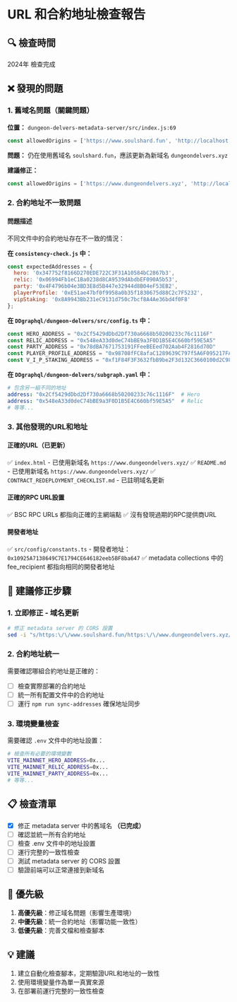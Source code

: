 # URL 和合約地址檢查報告

## 🔍 檢查時間
2024年 檢查完成

## ❌ 發現的問題

### 1. 舊域名問題（關鍵問題）

**位置：** `dungeon-delvers-metadata-server/src/index.js:69`
```javascript
const allowedOrigins = ['https://www.soulshard.fun', 'http://localhost:5173'];
```

**問題：** 仍在使用舊域名 `soulshard.fun`，應該更新為新域名 `dungeondelvers.xyz`

**建議修正：**
```javascript
const allowedOrigins = ['https://www.dungeondelvers.xyz', 'http://localhost:5173'];
```

### 2. 合約地址不一致問題

#### 問題描述
不同文件中的合約地址存在不一致的情況：

**在 `consistency-check.js` 中：**
```javascript
const expectedAddresses = {
  hero: '0x347752f8166D270EDE722C3F31A10584bC2867b3',
  relic: '0x06994Fb1eC1Ba0238d8CA9539dAbdbEF090A5b53',
  party: '0x4F4796b04e3BD3E8d5B447e32944d8B04eF53EB2',
  playerProfile: '0xE51ae47bf0f9958a0b35f1830675d88C2c7F5232',
  vipStaking: '0x8A9943Bb231eC9131d750c7bcf8A4Ae36bd4f0F8'
};
```

**在 `DDgraphql/dungeon-delvers/src/config.ts` 中：**
```javascript
const HERO_ADDRESS = "0x2Cf5429dDbd2Df730a6668b50200233c76c1116F"
const RELIC_ADDRESS = "0x548eA33d0deC74bBE9a3F0D1B5E4C660bf59E5A5"
const PARTY_ADDRESS = "0x78dBA7671753191FFeeBEEed702Aab4F2816d70D"
const PLAYER_PROFILE_ADDRESS = "0x98708fFC8afaC1289639C797f5A6F095217FAFB8"
const V_I_P_STAKING_ADDRESS = "0xf1F84F3F3632fbB9be2F3d132C3660100d2C98e2"
```

**在 `DDgraphql/dungeon-delvers/subgraph.yaml` 中：**
```yaml
# 包含另一組不同的地址
address: "0x2Cf5429dDbd2Df730a6668b50200233c76c1116F"  # Hero
address: "0x548eA33d0deC74bBE9a3F0D1B5E4C660bf59E5A5"  # Relic
# 等等...
```

### 3. 其他發現的URL和地址

#### 正確的URL（已更新）
✅ `index.html` - 已使用新域名 `https://www.dungeondelvers.xyz/`
✅ `README.md` - 已使用新域名 `https://www.dungeondelvers.xyz/`
✅ `CONTRACT_REDEPLOYMENT_CHECKLIST.md` - 已註明域名更新

#### 正確的RPC URL設置
✅ BSC RPC URLs 都指向正確的主網端點
✅ 沒有發現過期的RPC提供商URL

#### 開發者地址
✅ `src/config/constants.ts` - 開發者地址：`0x10925A7138649C7E1794CE646182eeb5BF8ba647`
✅ metadata collections 中的 fee_recipient 都指向相同的開發者地址

## 🔧 建議修正步驟

### 1. 立即修正 - 域名更新
```bash
# 修正 metadata server 的 CORS 設置
sed -i "s/https:\/\/www.soulshard.fun/https:\/\/www.dungeondelvers.xyz/g" dungeon-delvers-metadata-server/src/index.js
```

### 2. 合約地址統一
需要確認哪組合約地址是正確的：
- [ ] 檢查實際部署的合約地址
- [ ] 統一所有配置文件中的合約地址
- [ ] 運行 `npm run sync-addresses` 確保地址同步

### 3. 環境變量檢查
需要確認 `.env` 文件中的地址設置：
```bash
# 檢查所有必要的環境變數
VITE_MAINNET_HERO_ADDRESS=0x...
VITE_MAINNET_RELIC_ADDRESS=0x...
VITE_MAINNET_PARTY_ADDRESS=0x...
# 等等...
```

## 📋 檢查清單

- [x] 修正 metadata server 中的舊域名 **（已完成）**
- [ ] 確認並統一所有合約地址
- [ ] 檢查 .env 文件中的地址設置
- [ ] 運行完整的一致性檢查
- [ ] 測試 metadata server 的 CORS 設置
- [ ] 驗證前端可以正常連接到新域名

## 🚨 優先級

1. **高優先級**：修正域名問題（影響生產環境）
2. **中優先級**：統一合約地址（影響功能一致性）
3. **低優先級**：完善文檔和檢查腳本

## 💡 建議

1. 建立自動化檢查腳本，定期驗證URL和地址的一致性
2. 使用環境變量作為單一真實來源
3. 在部署前運行完整的一致性檢查